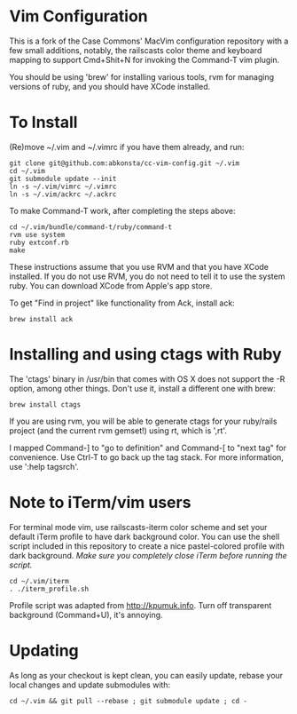 # Vim Configuration

This is a fork of the Case Commons' MacVim configuration repository with a few
small additions, notably, the railscasts color theme and keyboard mapping to
support Cmd+Shit+N for invoking the Command-T vim plugin.

You should be using 'brew' for installing various tools, rvm for managing versions
of ruby, and you should have XCode installed.

# To Install

(Re)move ~/.vim and ~/.vimrc if you have them already, and run:

    git clone git@github.com:abkonsta/cc-vim-config.git ~/.vim
    cd ~/.vim
    git submodule update --init
    ln -s ~/.vim/vimrc ~/.vimrc
    ln -s ~/.vim/ackrc ~/.ackrc

To make Command-T work, after completing the steps above:

    cd ~/.vim/bundle/command-t/ruby/command-t
    rvm use system
    ruby extconf.rb
    make

These instructions assume that you use RVM and that you have XCode installed.
If you do not use RVM, you do not need to tell it to use the system ruby.
You can download XCode from Apple's app store. 

To get "Find in project" like functionality from Ack, install ack:

    brew install ack

# Installing and using ctags with Ruby

The 'ctags' binary in /usr/bin that comes with OS X does not support the -R 
option, among other things. Don't use it, install a different one with brew:

    brew install ctags

If you are using rvm, you will be able to generate ctags for your ruby/rails
project (and the current rvm gemset!) using <leader>rt, which is ',rt'.

I mapped Command-] to "go to definition" and Command-[ to "next tag" for
convenience. Use Ctrl-T to go back up the tag stack. For more information,
use ':help tagsrch'.

# Note to iTerm/vim users

For terminal mode vim, use railscasts-iterm color scheme and set your default 
iTerm profile to have dark background color. You can use the shell script 
included in this repository to create a nice pastel-colored profile with dark 
background. *Make sure you completely close iTerm before running the script.*

    cd ~/.vim/iterm
    . ./iterm_profile.sh

Profile script was adapted from http://kpumuk.info.
Turn off transparent background (Command+U), it's annoying.

# Updating

As long as your checkout is kept clean, you can easily update, rebase your local 
changes and update submodules with:

    cd ~/.vim && git pull --rebase ; git submodule update ; cd -

